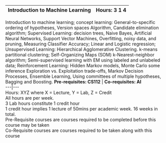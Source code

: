 **Introduction to Machine Learning** | **Hours: 3 1 4**  
---|---  
Introduction to machine learning; concept learning: General-to-specific ordering of hypotheses, Version spaces Algorithm, Candidate elimination algorithm; Supervised Learning: decision trees, Naive Bayes, Artificial Neural Networks, Support Vector Machines, Overfitting, noisy data, and pruning, Measuring Classifier Accuracy; Linear and Logistic regression; Unsupervised Learning: Hierarchical Agglomerative Clustering. k-means partitional clustering; Self-Organizing Maps (SOM) k-Nearest-neighbor algorithm; Semi-supervised learning with EM using labeled and unlabeled data; Reinforcement Learning: Hidden Markov models, Monte Carlo some inference Exploration vs. Exploitation trade-offs, Markov Decision Processes, Ensemble Learning, Using committees of multiple hypotheses, Bagging and Boosting.
**Pre-requisites: CS112** | **Co-requisites: AI**  
---|---  
Hours: XYZ where X = Lecture, Y = Lab, Z = Credit  
All hours are per week.  
3 Lab hours constitute 1 credit hour  
1 credit hour implies 1 lecture of 50mins per academic week. 16 weeks in total.  
Pre-Requisite courses are courses required to be completed before this course may be taken  
Co-Requisite courses are courses required to be taken along with this course
